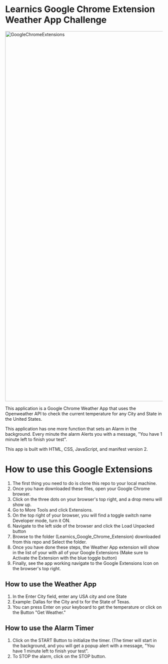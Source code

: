 # Learnics Google Chrome Extension Weather App Challenge
<img width="1181" alt="GoogleChromeExtensions" src="https://user-images.githubusercontent.com/51430178/157011706-380350de-2550-4b8a-9dc2-355d52692c01.png">


This application is a Google Chrome Weather App that uses the Openweather API to check the current temperature for any City and State in the United States.

This application has one more function that sets an Alarm in the background. Every minute the alarm Alerts you with a message, "You have 1 minute left to finish your test".

This app is built with HTML, CSS, JavaScript, and manifest version 2.

# How to use this Google Extensions

1. The first thing you need to do is clone this repo to your local machine.
2. Once you have downloaded these files, open your Google Chrome browser.
3. Click on the three dots on your browser's top right, and a drop menu will show up.
4. Go to More Tools and click Extensions.
5. On the top right of your browser, you will find a toggle switch name Developer mode, turn it ON.
6. Navigate to the left side of the browser and click the Load Unpacked button
7. Browse to the folder (Learnics_Google_Chrome_Extension) downloaded from this repo and Select the folder.
8. Once you have done these steps, the Weather App extension will show in the list of your with all of your Google Extensions (Make sure to Activate the Extension with the blue toggle button)
9. Finally, see the app working navigate to the Google Extensions Icon on the browser's top right.


## How to use the Weather App
1. In the Enter City field, enter any USA city and one State 
2. Example: Dallas for the City and tx for the State of Texas.
3. You can press Enter on your keyboard to get the temperature or click on the Button "Get Weather."


## How to use the Alarm Timer
1. Click on the START Button to initialize the timer. (The timer will start in the background, and you will get a popup alert with a message, "You have 1 minute left to finish your test".
2. To STOP the alarm, click on the STOP button.
